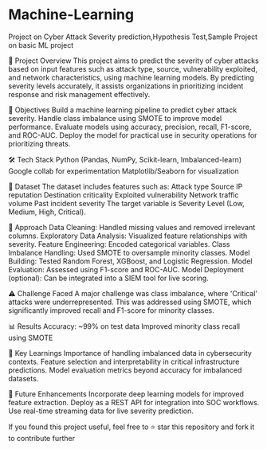 # Machine-Learning
Project on Cyber Attack Severity prediction,Hypothesis Test,Sample Project on basic ML project 

🚀 Project Overview
This project aims to predict the severity of cyber attacks based on input features such as attack type, source, vulnerability exploited, and network characteristics, using machine learning models. By predicting severity levels accurately, it assists organizations in prioritizing incident response and risk management effectively.

🎯 Objectives
Build a machine learning pipeline to predict cyber attack severity.
Handle class imbalance using SMOTE to improve model performance.
Evaluate models using accuracy, precision, recall, F1-score, and ROC-AUC.
Deploy the model for practical use in security operations for prioritizing threats.

🛠️ Tech Stack
Python (Pandas, NumPy, Scikit-learn, Imbalanced-learn)
Google collab for experimentation
Matplotlib/Seaborn for visualization

📂 Dataset
The dataset includes features such as:
Attack type
Source IP reputation
Destination criticality
Exploited vulnerability
Network traffic volume
Past incident severity
The target variable is Severity Level (Low, Medium, High, Critical).

🧩 Approach
Data Cleaning: Handled missing values and removed irrelevant columns.
Exploratory Data Analysis: Visualized feature relationships with severity.
Feature Engineering: Encoded categorical variables.
Class Imbalance Handling: Used SMOTE to oversample minority classes.
Model Building: Tested Random Forest, XGBoost, and Logistic Regression.
Model Evaluation: Assessed using F1-score and ROC-AUC.
Model Deployment (optional): Can be integrated into a SIEM tool for live scoring.

⚠️ Challenge Faced
A major challenge was class imbalance, where 'Critical' attacks were underrepresented. This was addressed using SMOTE, which significantly improved recall and F1-score for minority classes.

📊 Results
Accuracy: ~99% on test data
Improved minority class recall using SMOTE

🌟 Key Learnings
Importance of handling imbalanced data in cybersecurity contexts.
Feature selection and interpretability in critical infrastructure predictions.
Model evaluation metrics beyond accuracy for imbalanced datasets.

🚀 Future Enhancements
Incorporate deep learning models for improved feature extraction.
Deploy as a REST API for integration into SOC workflows.
Use real-time streaming data for live severity prediction.

If you found this project useful, feel free to ⭐ star this repository and fork it to contribute further







